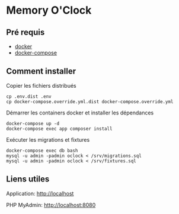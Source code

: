 # Memory O'Clock

## Pré requis

- [docker](https://docs.docker.com/compose/install/)
- [docker-compose](https://docs.docker.com/compose/install/)

## Comment installer

Copier les fichiers distribués
```
cp .env.dist .env
cp docker-compose.override.yml.dist docker-compose.override.yml
```

Démarrer les containers docker et installer les dépendances
```
docker-compose up -d
docker-compose exec app composer install
```

Exécuter les migrations et fixtures
```
docker-compose exec db bash
mysql -u admin -padmin oclock < /srv/migrations.sql
mysql -u admin -padmin oclock < /srv/fixtures.sql
```

## Liens utiles

Application: [http://localhost](http://localhost)

PHP MyAdmin: [http://localhost:8080](http://localhost:8080)
